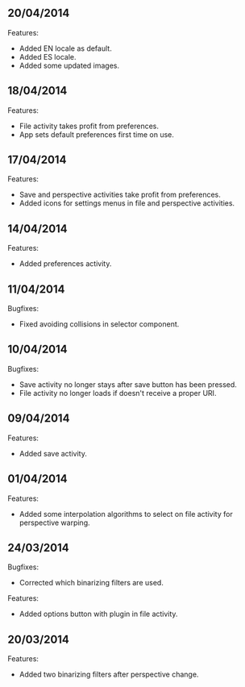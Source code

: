 ## 20/04/2014

Features:

  - Added EN locale as default.
  - Added ES locale.
  - Added some updated images.

## 18/04/2014

Features:

  - File activity takes profit from preferences.
  - App sets default preferences first time on use.


## 17/04/2014

Features:

  - Save and perspective activities take profit from preferences.
  - Added icons for settings menus in file and perspective activities.


## 14/04/2014

Features:

  - Added preferences activity.
  
## 11/04/2014

Bugfixes:

  - Fixed avoiding collisions in selector component.

## 10/04/2014

Bugfixes:

  - Save activity no longer stays after save button has been pressed.
  - File activity no longer loads if doesn't receive a proper URI.

## 09/04/2014

Features:

  - Added save activity.

## 01/04/2014

Features:

  - Added some interpolation algorithms to select on file activity for perspective warping.
  
## 24/03/2014

Bugfixes:

  - Corrected which binarizing filters are used.

Features:

  - Added options button with plugin in file activity.

## 20/03/2014

Features:

  - Added two binarizing filters after perspective change.
